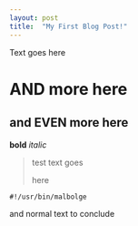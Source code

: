 ```yaml
---
layout: post
title:  "My First Blog Post!"
---
```

Text goes here

# AND more here
## and EVEN more here

**bold**
*italic*

>
> test text goes
>
>    here
>
>

`#!/usr/bin/malbolge`

and normal text to conclude